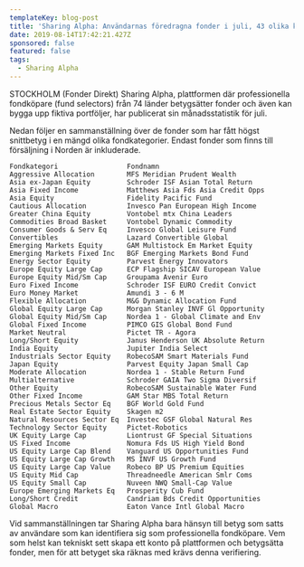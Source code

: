 ```yaml
---
templateKey: blog-post
title: 'Sharing Alpha: Användarnas föredragna fonder i juli, 43 olika kategorier'
date: 2019-08-14T17:42:21.427Z
sponsored: false
featured: false
tags:
  - Sharing Alpha
---
```

STOCKHOLM (Fonder Direkt) Sharing Alpha, plattformen där professionella fondköpare (fund selectors) från 74 länder betygsätter fonder och även kan bygga upp fiktiva portföljer, har publicerat sin månadsstatistik för juli.

Nedan följer en sammanställning över de fonder som har fått högst snittbetyg i en mängd olika fondkategorier. Endast fonder som finns till försäljning i Norden är inkluderade.
```
Fondkategori                 Fondnamn                          
Aggressive Allocation        MFS Meridian Prudent Wealth       
Asia ex-Japan Equity         Schroder ISF Asian Total Return   
Asia Fixed Income            Matthews Asia Fds Asia Credit Opps
Asia Equity                  Fidelity Pacific Fund             
Cautious Allocation          Invesco Pan European High Income  
Greater China Equity         Vontobel mtx China Leaders        
Commodities Broad Basket     Vontobel Dynamic Commodity        
Consumer Goods & Serv Eq     Invesco Global Leisure Fund       
Convertibles                 Lazard Convertible Global         
Emerging Markets Equity      GAM Multistock Em Market Equity   
Emerging Markets Fixed Inc   BGF Emerging Markets Bond Fund    
Energy Sector Equity         Parvest Energy Innovators         
Europe Equity Large Cap      ECP Flagship SICAV European Value 
Europe Equity Mid/Sm Cap     Groupama Avenir Euro              
Euro Fixed Income            Schroder ISF EURO Credit Convict  
Euro Money Market            Amundi 3 - 6 M                    
Flexible Allocation          M&G Dynamic Allocation Fund       
Global Equity Large Cap      Morgan Stanley INVF Gl Opportunity
Global Equity Mid/Sm Cap     Nordea 1 - Global Climate and Env 
Global Fixed Income          PIMCO GIS Global Bond Fund        
Market Neutral               Pictet TR - Agora                 
Long/Short Equity            Janus Henderson UK Absolute Return
India Equity                 Jupiter India Select              
Industrials Sector Equity    RobecoSAM Smart Materials Fund    
Japan Equity                 Parvest Equity Japan Small Cap    
Moderate Allocation          Nordea 1 - Stable Return Fund     
Multialternative             Schroder GAIA Two Sigma Diversif  
Other Equity                 RobecoSAM Sustainable Water Fund  
Other Fixed Income           GAM Star MBS Total Return         
Precious Metals Sector Eq    BGF World Gold Fund               
Real Estate Sector Equity    Skagen m2                         
Natural Resources Sector Eq  Investec GSF Global Natural Res   
Technology Sector Equity     Pictet-Robotics                   
UK Equity Large Cap          Liontrust GF Special Situations   
US Fixed Income              Nomura Fds US High Yield Bond     
US Equity Large Cap Blend    Vanguard US Opportunities Fund    
US Equity Large Cap Growth   MS INVF US Growth Fund            
US Equity Large Cap Value    Robeco BP US Premium Equities     
US Equity Mid Cap            Threadneedle American Smlr Coms   
US Equity Small Cap          Nuveen NWQ Small-Cap Value        
Europe Emerging Markets Eq   Prosperity Cub Fund               
Long/Short Credit            Candriam Bds Credit Opportunities 
Global Macro                 Eaton Vance Intl Global Macro     
```
Vid sammanställningen tar Sharing Alpha bara hänsyn till betyg som satts av användare som kan identifiera sig som professionella fondköpare. Vem som helst kan tekniskt sett skapa ett konto på plattformen och betygsätta fonder, men för att betyget ska räknas med krävs denna verifiering.
